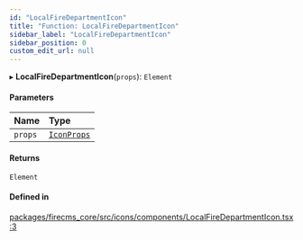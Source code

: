 ```yaml
---
id: "LocalFireDepartmentIcon"
title: "Function: LocalFireDepartmentIcon"
sidebar_label: "LocalFireDepartmentIcon"
sidebar_position: 0
custom_edit_url: null
---
```


▸ **LocalFireDepartmentIcon**(`props`): `Element`

#### Parameters

| Name | Type |
| :------ | :------ |
| `props` | [`IconProps`](../types/IconProps.md) |

#### Returns

`Element`

#### Defined in

[packages/firecms_core/src/icons/components/LocalFireDepartmentIcon.tsx:3](https://github.com/FireCMSco/firecms/blob/d45f3739/packages/firecms_core/src/icons/components/LocalFireDepartmentIcon.tsx#L3)

